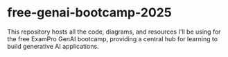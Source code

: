 # free-genai-bootcamp-2025
This repository hosts all the code, diagrams, and resources I'll be using for the free ExamPro GenAI bootcamp, providing a central hub for learning to build generative AI applications.
